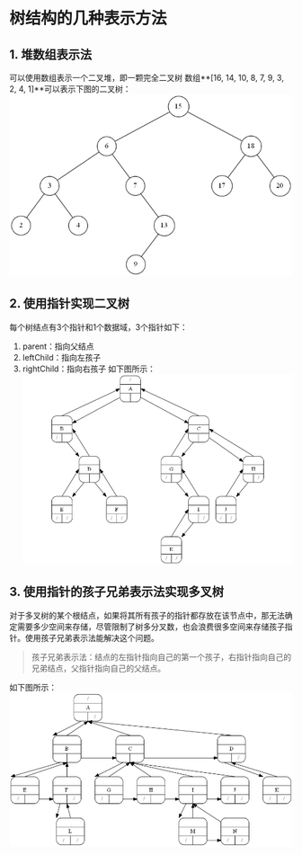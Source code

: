 # 树结构的几种表示方法

## 1. 堆数组表示法
可以使用数组表示一个二叉堆，即一颗完全二叉树
数组**[16, 14, 10, 8, 7, 9, 3, 2, 4, 1]**可以表示下图的二叉树：
![二叉堆](../static/image/heapTree.png)

## 2. 使用指针实现二叉树
每个树结点有3个指针和1个数据域，3个指针如下：
1. parent：指向父结点
2. leftChild：指向左孩子
3. rightChild：指向右孩子
    如下图所示：
![指针实现的二叉树](../static/image/pointTree.png)

## 3. 使用指针的孩子兄弟表示法实现多叉树
对于多叉树的某个根结点，如果将其所有孩子的指针都存放在该节点中，那无法确定需要多少空间来存储，尽管限制了树多分叉数，也会浪费很多空间来存储孩子指针。使用孩子兄弟表示法能解决这个问题。
> 孩子兄弟表示法：结点的左指针指向自己的第一个孩子，右指针指向自己的兄弟结点，父指针指向自己的父结点。

如下图所示：
![孩子兄弟表示法](../static/image/lcrbTree.png)